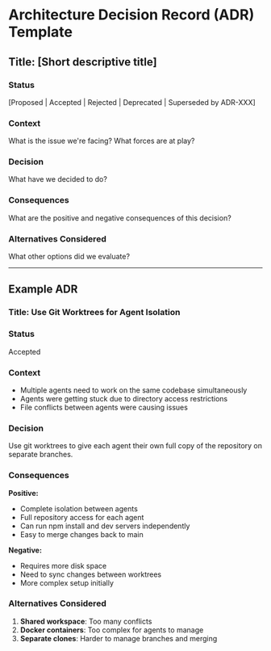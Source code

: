 # Architecture Decision Record (ADR) Template

## Title: [Short descriptive title]

### Status
[Proposed | Accepted | Rejected | Deprecated | Superseded by ADR-XXX]

### Context
What is the issue we're facing? What forces are at play?

### Decision
What have we decided to do?

### Consequences
What are the positive and negative consequences of this decision?

### Alternatives Considered
What other options did we evaluate?

---

## Example ADR

### Title: Use Git Worktrees for Agent Isolation

### Status
Accepted

### Context
- Multiple agents need to work on the same codebase simultaneously
- Agents were getting stuck due to directory access restrictions
- File conflicts between agents were causing issues

### Decision
Use git worktrees to give each agent their own full copy of the repository on separate branches.

### Consequences
**Positive:**
- Complete isolation between agents
- Full repository access for each agent
- Can run npm install and dev servers independently
- Easy to merge changes back to main

**Negative:**
- Requires more disk space
- Need to sync changes between worktrees
- More complex setup initially

### Alternatives Considered
1. **Shared workspace**: Too many conflicts
2. **Docker containers**: Too complex for agents to manage
3. **Separate clones**: Harder to manage branches and merging